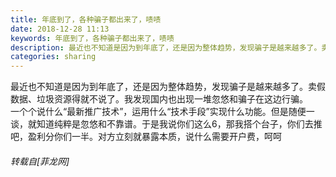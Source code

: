 ```yaml
---
title: 年底到了，各种骗子都出来了，啧啧
date: 2018-12-28 11:13
keywords: 年底到了，各种骗子都出来了，啧啧
description: 最近也不知道是因为到年底了，还是因为整体趋势，发现骗子是越来越多了。卖假数据、垃圾资源得就不说了。我发现国内也出现一堆忽悠和骗子在这边行骗。一个个说什么“最新推广技术”，运用什么“技术手段”实现什么功能。但是随便一谈，就知道纯粹是忽悠和不靠谱。于是我说你们这么6，那我搭个台子，你们去推吧，盈利分你们一半。对方立刻就暴露本质，说什么需要开户费，呵呵
categories: sharing
---
```

<td class="t_f" id="postmessage_2584363">

最近也不知道是因为到年底了，还是因为整体趋势，发现骗子是越来越多了。卖假数据、垃圾资源得就不说了。我发现国内也出现一堆忽悠和骗子在这边行骗。<br/>
一个个说什么“最新推广技术”，运用什么“技术手段”实现什么功能。但是随便一谈，就知道纯粹是忽悠和不靠谱。于是我说你们这么6，那我搭个台子，你们去推吧，盈利分你们一半。对方立刻就暴露本质，说什么需要开户费，呵呵</td>
###### 转载自[菲龙网]